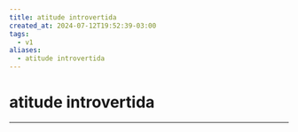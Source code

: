 ```yaml
---
title: atitude introvertida
created_at: 2024-07-12T19:52:39-03:00
tags:
  - v1
aliases:
  - atitude introvertida
---
```

# atitude introvertida
---

